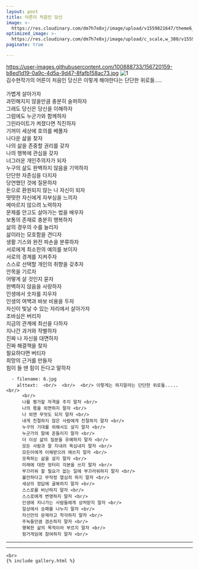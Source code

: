 ```yaml
---
layout: post
title: 어른이 처음인 당신
image: >-
  https://res.cloudinary.com/dm7h7e8xj/image/upload/v1559821647/theme6_qeeojf.jpg
optimized_image: >-
  https://res.cloudinary.com/dm7h7e8xj/image/upload/c_scale,w_380/v1559821647/theme6_qeeojf.jpg
paginate: true

---
```

https://user-images.githubusercontent.com/100888733/156720159-b8ed1d19-0a9c-4d5a-9d47-8fafb158ac73.jpg
![1](https://user-images.githubusercontent.com/100888733/156720159-b8ed1d19-0a9c-4d5a-9d47-8fafb158ac73.jpg)  <br/> 
김수현작가의 어른이 처음인 당신은 이렇게 해야한다는 단단한 위로들..... <br/>
          <br/> 
          가볍게 살아가자<br/> 
          과민해지지 않을만큼 충분히 슬퍼하자<br/> 
          그래도 당신은 당신을 이해하자<br/> 
          그럼에도 누군가와 함께하자<br/> 
          그린라이트가 켜졌다면 직진하자<br/> 
          기꺼이 세상에 호의를 베풀자<br/> 
          나다운 삶을 찾자 <br/> 
          나의 삶을 존중할 권리를  갖자<br/> 
          나의 행복에 관심을 갖자<br/> 
          너그러운 개인주의자가 되자<br/> 
          누구의 삶도 완벽하지 않음을 기억하자<br/> 
          단단한 자존심을 다지자<br/> 
          당연했던 것에 질문하자<br/> 
          돈으로 환원되지 않는 나 자신이 되자<br/> 
          떳떳한 자신에게 자부심을 느끼자<br/> 
          메마르지 않으려 노력하자<br/> 
          문제를 안고도 살아가는 법을 배우자<br/> 
          보통의 존재로 충분히 행복하자<br/> 
          삶의 경우의 수를 늘리자<br/> 
          삶이라는 모호함을 견디자<br/> 
          생활 기스와 완전 파손을 분류하자<br/> 
          서로에게 최소한의 예의를 보이자<br/> 
          서로의 경계를 지켜주자<br/>
          스스로 선택할 개인의 취향을 갖추자 <br/> 
          안목을 기르자<br/> 
          어떻게 살 것인지 묻자 <br/> 
          완벽하지 않음을 사랑하자<br/> 
          인생에서 숫자를 지우자<br/> 
          인생의 여백과 바보 비용을 두자<br/> 
          자신이 빛날 수 있는 자리에서 살아가자<br/> 
          조바심은 버리자<br/> 
          지금의 관계에 최선을 다하자<br/> 
          지나간 과거와 작별하자<br/> 
          진짜 나 자신을 대면하자<br/> 
          진짜 해결책을 찾자<br/> 
          필요하다면 버티자<br/> 
          희망의 근거를 만들자<br/> 
          힘이 들 땐 힘이 든다고 말하자 <br/> 
        
      - filename: 6.jpg
        alttext:  <br/>  <br/>  <br/> 이렇게는 하지말라는 단단한 위로들..... <br/> 
          <br/> 
          나를 평가할 자격을 주지 말자 <br/> 
          나의 몫을 외면하지 말자 <br/> 
          나 외엔 무엇도 되지 말자 <br/> 
          내게 친절하지 않은 사람에게 친절하지 말자 <br/> 
          누구의 기대를 위해서도 살지 말자 <br/> 
          누군가의 말에 흔들리지 말자 <br/> 
          더 이상 삶의 질문을 유예하지 말자 <br/> 
          모든 사람과 잘 지내려 욕심내지 말자 <br/> 
          모든이에게 이해받으려 애쓰지 말자 <br/> 
          모욕하는 삶을 살지 말자 <br/> 
          미래에 대한 엉터리 각본을 쓰지 말자 <br/> 
          부끄러워 할 필요가 없는 일에 부끄러워하지 말자 <br/> 
          불안하다고 무작정 열심히 하지 말자 <br/> 
          세상의 정답에 굴복하지 말자 <br/> 
          스스로를 비난하지 말자 <br/> 
          스스로에게 변명하지 말자 <br/> 
          인생에 지나가는 사람들에게 상처받지 말자 <br/> 
          일상에서 승패를 나누지 말자 <br/> 
          자신만의 문제라고 착각하지 말자 <br/> 
          주눅들만큼 겸손하지 말자 <br/> 
          행복한 삶의 목적이라 부르지 말자 <br/> 
          헝거게임에 참여하지 말자 <br/> 
        
---

---
```
<br>
{% include gallery.html %}
